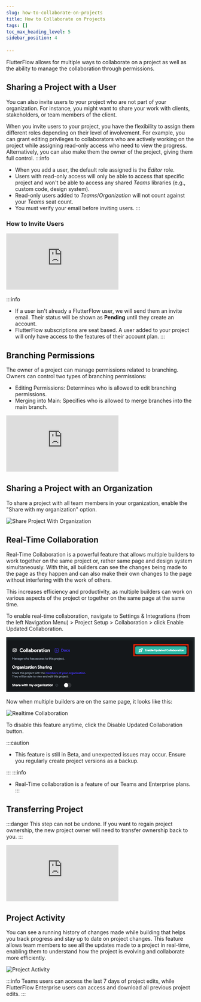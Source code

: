 ```yaml
---
slug: how-to-collaborate-on-projects
title: How to Collaborate on Projects
tags: []
toc_max_heading_level: 5
sidebar_position: 4

---
```

FlutterFlow allows for multiple ways to collaborate on a project as well as the ability to manage the collaboration through permissions.

## Sharing a Project with a User

You can also invite users to your project who are not part of your organization. For instance, you might want to share your work with clients, stakeholders, or team members of the client.

When you invite users to your project, you have the flexibility to assign them different roles depending on their level of involvement. For example, you can grant editing privileges to collaborators who are actively working on the project while assigning read-only access who need to view the progress. Alternatively, you can also make them the owner of the project, giving them full control.
:::info
- When you add a user, the default role assigned is the *Editor* role.
- Users with read-only access will only be able to access that specific project and won't be able to access any shared *Teams* libraries (e.g., custom code, design system).
- Read-only users added to *Teams*/*Organization* will not count against your *Teams* seat count.
- You must verify your email before inviting users.
  :::

### How to Invite Users

<div class="arcade-container" style={{
    position: 'relative',
    paddingBottom: 'calc(56.67989417989418% + 41px)', // Keeps the aspect ratio and additional padding
    height: 0,
    width: '100%'
}}>
    <iframe 
        src="https://demo.arcade.software/9XkpLuC3tpiFFapWi7ao?embed&show_copy_link=true"
        title="Sharing a Project with a User"
        style={{
            position: 'absolute',
            top: 0,
            left: 0,
            width: '100%',
            height: '100%',
            colorScheme: 'light',
        }}
        frameborder="0"
        loading="lazy"
        webkitAllowFullScreen
        mozAllowFullScreen
        allowFullScreen
        allow="clipboard-write">
    </iframe>
</div>


:::info
- If a user isn't already a FlutterFlow user, we will send them an invite email. Their status will be shown as **Pending** until they create an account.
- FlutterFlow subscriptions are seat based. A user added to your project will only have access to the features of their account plan.
:::

## Branching Permissions
The owner of a project can manage permissions related to branching. Owners can control two types of branching permissions:

- Editing Permissions: Determines who is allowed to edit branching permissions.
- Merging into Main: Specifies who is allowed to merge branches into the main branch.

<div style={{
    position: 'relative',
    paddingBottom: 'calc(56.67989417989418% + 41px)', // Correctly maintaining the aspect ratio with additional padding
    height: 0,
    width: '100%'
}}>
    <iframe 
        src="https://demo.arcade.software/P5MgPJuBBeaIm7dfEjqI?embed&show_copy_link=true"
        title="fghjkl - FlutterFlow"
        style={{
            position: 'absolute',
            top: 0,
            left: 0,
            width: '100%',
            height: '100%',
            colorScheme: 'light'
        }}
        frameBorder="0"
        loading="lazy"
        webkitAllowFullScreen
        mozAllowFullScreen
        allowFullScreen
        allow="clipboard-write">
    </iframe>
</div>

## Sharing a Project with an Organization
To share a project with all team members in your organization, enable the "Share with my organization" option.

<img src="../../../static/img/share-project-with-organization.avif" alt="Share Project With Organization"  />

## Real-Time Collaboration
Real-Time Collaboration is a powerful feature that allows multiple builders to work together on the same project or, rather same page and design system simultaneously. With this, all builders can see the changes being made to the page as they happen and can also make their own changes to the page without interfering with the work of others.


This increases efficiency and productivity, as multiple builders can work on various aspects of the project or together on the same page at the same time.

To enable real-time collaboration, navigate to Settings & Integrations (from the left Navigation Menu) > Project Setup > Collaboration > click Enable Updated Collaboration.

<img src="../../../static/img/realtime-collaboration-setup.png" alt="Realtime Collaboration Setup"  />

Now when multiple builders are on the same page, it looks like this:

<img src="../../../static/img/real-time-collaboration.gif" alt="Realtime Collaboration"  />

To disable this feature anytime, click the Disable Updated Collaboration button.

:::caution
- This feature is still in Beta, and unexpected issues may occur. Ensure you regularly create project versions as a backup.
<!-- TODO - Add link to versioning -->
  :::
  :::info
- Real-Time collaboration is a feature of our Teams and Enterprise plans.
  :::
## Transferring Project
:::danger
This step can not be undone. If you want to regain project ownership, the new project owner will need to transfer ownership back to you.
:::

<div class ="arcade-container" style={{
    position: 'relative',
    paddingBottom: 'calc(56.67989417989418% + 41px)', // Maintain aspect ratio plus extra padding
    height: 0,
    width: '100%'
}}>
    <iframe 
        src="https://demo.arcade.software/hUnKMJ7eqD81SRHkxEmt?embed&show_copy_link=true"
        title="Transferring Project"
        style={{
            position: 'absolute',
            top: 0,
            left: 0,
            width: '100%',
            height: '100%',
            colorScheme: 'light'
        }}
        frameBorder="0"
        loading="lazy"
        webkitAllowFullScreen
        mozAllowFullScreen
        allowFullScreen
        allow="clipboard-write">
    </iframe>
</div>

## Project Activity
You can see a running history of changes made while building that helps you track progress and stay up to date on project changes. This feature allows team members to see all the updates made to a project in real-time, enabling them to understand how the project is evolving and collaborate more efficiently.

<img src="../../../static/img/flutterflow-project-activity.avif" alt="Project Activity"  />

:::info
Teams users can access the last 7 days of project edits, while FlutterFlow Enterprise users can access and download all previous project edits.
:::